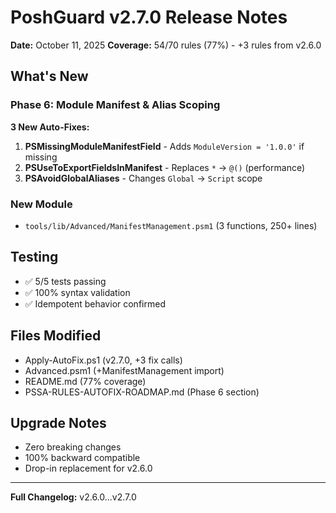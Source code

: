 # PoshGuard v2.7.0 Release Notes

**Date:** October 11, 2025
**Coverage:** 54/70 rules (77%) - +3 rules from v2.6.0

## What's New

### Phase 6: Module Manifest & Alias Scoping

**3 New Auto-Fixes:**

1. **PSMissingModuleManifestField** - Adds `ModuleVersion = '1.0.0'` if missing
2. **PSUseToExportFieldsInManifest** - Replaces `*` → `@()` (performance)
3. **PSAvoidGlobalAliases** - Changes `Global` → `Script` scope

### New Module

- `tools/lib/Advanced/ManifestManagement.psm1` (3 functions, 250+ lines)

## Testing

- ✅ 5/5 tests passing
- ✅ 100% syntax validation
- ✅ Idempotent behavior confirmed

## Files Modified

- Apply-AutoFix.ps1 (v2.7.0, +3 fix calls)
- Advanced.psm1 (+ManifestManagement import)
- README.md (77% coverage)
- PSSA-RULES-AUTOFIX-ROADMAP.md (Phase 6 section)

## Upgrade Notes

- Zero breaking changes
- 100% backward compatible
- Drop-in replacement for v2.6.0

---

**Full Changelog:** v2.6.0...v2.7.0
